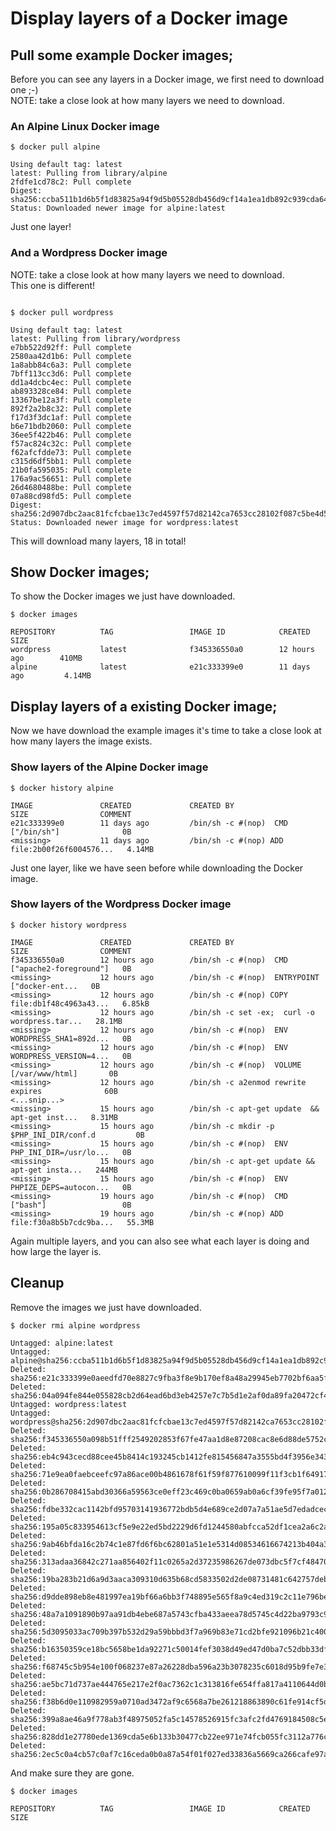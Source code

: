 # Display layers of a Docker image

## Pull some example Docker images;
Before you can see any layers in a Docker image, we first need to download one ;-)<br>
NOTE: take a close look at how many layers we need to download.

### An Alpine Linux Docker image
```
$ docker pull alpine

Using default tag: latest
latest: Pulling from library/alpine
2fdfe1cd78c2: Pull complete
Digest: sha256:ccba511b1d6b5f1d83825a94f9d5b05528db456d9cf14a1ea1db892c939cda64
Status: Downloaded newer image for alpine:latest
```
Just one layer!

### And a Wordpress Docker image
NOTE: take a close look at how many layers we need to download.<br>
      This one is different!
```

$ docker pull wordpress

Using default tag: latest
latest: Pulling from library/wordpress
e7bb522d92ff: Pull complete
2580aa42d1b6: Pull complete
1a8abb84c6a3: Pull complete
7bff113cc3d6: Pull complete
dd1a4dcbc4ec: Pull complete
ab893328ce84: Pull complete
13367be12a3f: Pull complete
892f2a2b8c32: Pull complete
f17d3f3dc1af: Pull complete
b6e71bdb2060: Pull complete
36ee5f422b46: Pull complete
f57ac824c32c: Pull complete
f62afcfdde73: Pull complete
c315d6df5bb1: Pull complete
21b0fa595035: Pull complete
176a9ac56651: Pull complete
26d4680488be: Pull complete
07a88cd98fd5: Pull complete
Digest: sha256:2d907dbc2aac81fcfcbae13c7ed4597f57d82142ca7653cc28102f087c5be4d5
Status: Downloaded newer image for wordpress:latest
```
This will download many layers, 18 in total!

## Show Docker images;
To show the Docker images we just have downloaded.
```
$ docker images

REPOSITORY          TAG                 IMAGE ID            CREATED             SIZE
wordpress           latest              f345336550a0        12 hours ago        410MB
alpine              latest              e21c333399e0        11 days ago         4.14MB
```


## Display layers of a existing Docker image;
Now we have download the example images it's time to take a close look at how many layers the image exists.

### Show layers of the Alpine Docker image
```
$ docker history alpine

IMAGE               CREATED             CREATED BY                                      SIZE                COMMENT
e21c333399e0        11 days ago         /bin/sh -c #(nop)  CMD ["/bin/sh"]              0B                  
<missing>           11 days ago         /bin/sh -c #(nop) ADD file:2b00f26f6004576...   4.14MB   
```
Just one layer, like we have seen before while downloading the Docker image.

### Show layers of the Wordpress Docker image

```
$ docker history wordpress

IMAGE               CREATED             CREATED BY                                      SIZE                COMMENT
f345336550a0        12 hours ago        /bin/sh -c #(nop)  CMD ["apache2-foreground"]   0B                  
<missing>           12 hours ago        /bin/sh -c #(nop)  ENTRYPOINT ["docker-ent...   0B                  
<missing>           12 hours ago        /bin/sh -c #(nop) COPY file:db1f48c4963a43...   6.85kB              
<missing>           12 hours ago        /bin/sh -c set -ex;  curl -o wordpress.tar...   28.1MB              
<missing>           12 hours ago        /bin/sh -c #(nop)  ENV WORDPRESS_SHA1=892d...   0B                  
<missing>           12 hours ago        /bin/sh -c #(nop)  ENV WORDPRESS_VERSION=4...   0B                  
<missing>           12 hours ago        /bin/sh -c #(nop)  VOLUME [/var/www/html]       0B                  
<missing>           12 hours ago        /bin/sh -c a2enmod rewrite expires              60B                 
<...snip...>                       
<missing>           15 hours ago        /bin/sh -c apt-get update  && apt-get inst...   8.31MB              
<missing>           15 hours ago        /bin/sh -c mkdir -p $PHP_INI_DIR/conf.d         0B                  
<missing>           15 hours ago        /bin/sh -c #(nop)  ENV PHP_INI_DIR=/usr/lo...   0B                  
<missing>           15 hours ago        /bin/sh -c apt-get update && apt-get insta...   244MB               
<missing>           15 hours ago        /bin/sh -c #(nop)  ENV PHPIZE_DEPS=autocon...   0B                  
<missing>           19 hours ago        /bin/sh -c #(nop)  CMD ["bash"]                 0B                  
<missing>           19 hours ago        /bin/sh -c #(nop) ADD file:f30a8b5b7cdc9ba...   55.3MB   
```

Again multiple layers, and you can also see what each layer is doing and how large the layer is.

## Cleanup
Remove the images we just have downloaded.

```
$ docker rmi alpine wordpress

Untagged: alpine:latest
Untagged: alpine@sha256:ccba511b1d6b5f1d83825a94f9d5b05528db456d9cf14a1ea1db892c939cda64
Deleted: sha256:e21c333399e0aeedfd70e8827c9fba3f8e9b170ef8a48a29945eb7702bf6aa5f
Deleted: sha256:04a094fe844e055828cb2d64ead6bd3eb4257e7c7b5d1e2af0da89fa20472cf4
Untagged: wordpress:latest
Untagged: wordpress@sha256:2d907dbc2aac81fcfcbae13c7ed4597f57d82142ca7653cc28102f087c5be4d5
Deleted: sha256:f345336550a098b51fff2549202853f67fe47aa1d8e87208cac8e6d88de5752c
Deleted: sha256:eb4c943cecd88cee45b8414c193245cb1412fe815456847a3555bd4f3956e343
Deleted: sha256:71e9ea0faebceefc97a86ace00b4861678f61f59f877610099f11f3cb1f64917
Deleted: sha256:0b286708415abd30366a59563ce0eff23c469c0ba0659ab0a6cf39fe95f7a012
Deleted: sha256:fdbe332cac1142bfd95703141936772bdb5d4e689ce2d07a7a51ae5d7edadcec
Deleted: sha256:195a05c833954613cf5e9e22ed5bd2229d6fd1244580abfcca52df1cea2a6c2a
Deleted: sha256:9ab46bfda16c2b74c1e87fd6f6bc62801a51e1e5314d08534616674213b404a3
Deleted: sha256:313adaa36842c271aa856402f11c0265a2d37235986267de073dbc5f7cf48470
Deleted: sha256:19ba283b21d6a9d3aaca309310d635b68cd5833502d2de08731481c642757deb
Deleted: sha256:d9dde898eb8e481997ea19bf66a6bb3f748895e565f8a9c4ed319c2c11e796be
Deleted: sha256:48a7a1091890b97aa91db4ebe687a5743cfba433aeea78d5745c4d22ba9793c9
Deleted: sha256:5d3095033ac709b397b532d29a59bbbd3f7a969b83e71cd2bfe921096b21c400
Deleted: sha256:b16350359ce18bc5658be1da92271c50014fef3038d49ed47d0ba7c52dbb33df
Deleted: sha256:f68745c5b954e100f068237e87a26228dba596a23b3078235c6018d95b9fe7e3
Deleted: sha256:ae5bc71d737ae444765e217e2f0ac7362c1c313816fe654ffa817a4110644d0b
Deleted: sha256:f38b6d0e110982959a0710ad3472af9c6568a7be261218863890c61fe914cf5d
Deleted: sha256:399a8ae46a9f778ab3f48975052fa5c14578526915fc3afc2fd4769184508c5e
Deleted: sha256:828dd1e27780ede1369cda5e6b133b30477cb22ee971e74fcb055fc3112a776c
Deleted: sha256:2ec5c0a4cb57c0af7c16ceda0b0a87a54f01f027ed33836a5669ca266cafe97a
```

And make sure they are gone.

```
$ docker images

REPOSITORY          TAG                 IMAGE ID            CREATED             SIZE
```
